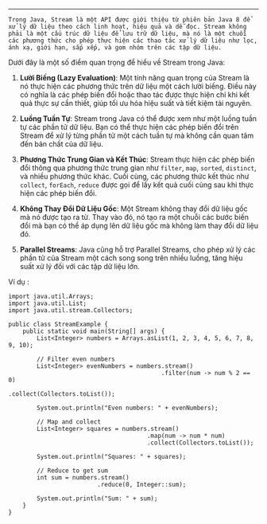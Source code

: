 
---
	Trong Java, Stream là một API được giới thiệu từ phiên bản Java 8 để xử lý dữ liệu theo cách linh hoạt, hiệu quả và dễ đọc. Stream không phải là một cấu trúc dữ liệu để lưu trữ dữ liệu, mà nó là một chuỗi các phương thức cho phép thực hiện các thao tác xử lý dữ liệu như lọc, ánh xạ, giới hạn, sắp xếp, và gom nhóm trên các tập dữ liệu.

Dưới đây là một số điểm quan trọng để hiểu về Stream trong Java:

1. **Lười Biếng (Lazy Evaluation)**: Một tính năng quan trọng của Stream là nó thực hiện các phương thức trên dữ liệu một cách lười biếng. Điều này có nghĩa là các phép biến đổi hoặc thao tác được thực hiện chỉ khi kết quả thực sự cần thiết, giúp tối ưu hóa hiệu suất và tiết kiệm tài nguyên.
    
2. **Luồng Tuần Tự**: Stream trong Java có thể được xem như một luồng tuần tự các phần tử dữ liệu. Bạn có thể thực hiện các phép biến đổi trên Stream để xử lý từng phần tử một cách tuần tự mà không cần quan tâm đến bản chất của dữ liệu.
    
3. **Phương Thức Trung Gian và Kết Thúc**: Stream thực hiện các phép biến đổi thông qua phương thức trung gian như `filter`, `map`, `sorted`, `distinct`, và nhiều phương thức khác. Cuối cùng, các phương thức kết thúc như `collect`, `forEach`, `reduce` được gọi để lấy kết quả cuối cùng sau khi thực hiện các phép biến đổi.
    
4. **Không Thay Đổi Dữ Liệu Gốc**: Một Stream không thay đổi dữ liệu gốc mà nó được tạo ra từ. Thay vào đó, nó tạo ra một chuỗi các bước biến đổi mà bạn có thể áp dụng lên dữ liệu gốc mà không làm thay đổi dữ liệu đó.
    
5. **Parallel Streams**: Java cũng hỗ trợ Parallel Streams, cho phép xử lý các phần tử của Stream một cách song song trên nhiều luồng, tăng hiệu suất xử lý đối với các tập dữ liệu lớn.


Ví dụ :

```
import java.util.Arrays;
import java.util.List;
import java.util.stream.Collectors;

public class StreamExample {
    public static void main(String[] args) {
        List<Integer> numbers = Arrays.asList(1, 2, 3, 4, 5, 6, 7, 8, 9, 10);

        // Filter even numbers
        List<Integer> evenNumbers = numbers.stream()
                                           .filter(num -> num % 2 == 0)
                                           .collect(Collectors.toList());

        System.out.println("Even numbers: " + evenNumbers);

        // Map and collect
        List<Integer> squares = numbers.stream()
                                       .map(num -> num * num)
                                       .collect(Collectors.toList());

        System.out.println("Squares: " + squares);

        // Reduce to get sum
        int sum = numbers.stream()
                         .reduce(0, Integer::sum);

        System.out.println("Sum: " + sum);
    }
}

```

